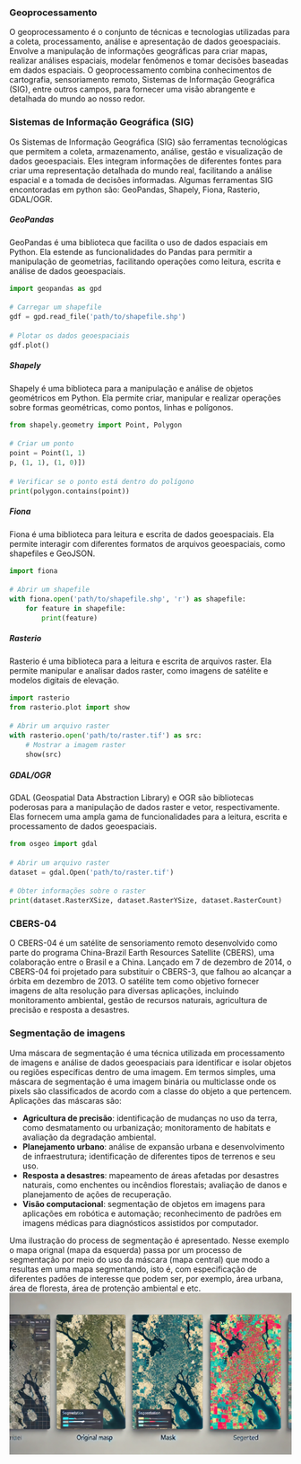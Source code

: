 ### Geoprocessamento
O geoprocessamento é o conjunto de técnicas e tecnologias utilizadas para a coleta, processamento, análise e apresentação de dados geoespaciais. Envolve a manipulação de informações geográficas para criar mapas, realizar análises espaciais, modelar fenômenos e tomar decisões baseadas em dados espaciais. O geoprocessamento combina conhecimentos de cartografia, sensoriamento remoto, Sistemas de Informação Geográfica (SIG), entre outros campos, para fornecer uma visão abrangente e detalhada do mundo ao nosso redor.

### Sistemas de Informação Geográfica (SIG)
Os Sistemas de Informação Geográfica (SIG) são ferramentas tecnológicas que permitem a coleta, armazenamento, análise, gestão e visualização de dados geoespaciais. Eles integram informações de diferentes fontes para criar uma representação detalhada do mundo real, facilitando a análise espacial e a tomada de decisões informadas. Algumas ferramentas SIG encontoradas em python são: GeoPandas, Shapely, Fiona, Rasterio, GDAL/OGR.

##### GeoPandas
GeoPandas é uma biblioteca que facilita o uso de dados espaciais em Python. Ela estende as funcionalidades do Pandas para permitir a manipulação de geometrias, facilitando operações como leitura, escrita e análise de dados geoespaciais.

```python 
import geopandas as gpd

# Carregar um shapefile
gdf = gpd.read_file('path/to/shapefile.shp')

# Plotar os dados geoespaciais
gdf.plot()
```

##### Shapely
Shapely é uma biblioteca para a manipulação e análise de objetos geométricos em Python. Ela permite criar, manipular e realizar operações sobre formas geométricas, como pontos, linhas e polígonos.

```python
from shapely.geometry import Point, Polygon

# Criar um ponto
point = Point(1, 1)
p, (1, 1), (1, 0)])

# Verificar se o ponto está dentro do polígono
print(polygon.contains(point))
```

##### Fiona 
Fiona é uma biblioteca para leitura e escrita de dados geoespaciais. Ela permite interagir com diferentes formatos de arquivos geoespaciais, como shapefiles e GeoJSON.

```python
import fiona

# Abrir um shapefile
with fiona.open('path/to/shapefile.shp', 'r') as shapefile:
    for feature in shapefile:
        print(feature)
```

##### Rasterio
Rasterio é uma biblioteca para a leitura e escrita de arquivos raster. Ela permite manipular e analisar dados raster, como imagens de satélite e modelos digitais de elevação.

```python
import rasterio
from rasterio.plot import show

# Abrir um arquivo raster
with rasterio.open('path/to/raster.tif') as src:
    # Mostrar a imagem raster
    show(src)
```

##### GDAL/OGR
GDAL (Geospatial Data Abstraction Library) e OGR são bibliotecas poderosas para a manipulação de dados raster e vetor, respectivamente. Elas fornecem uma ampla gama de funcionalidades para a leitura, escrita e processamento de dados geoespaciais.

```python
from osgeo import gdal

# Abrir um arquivo raster
dataset = gdal.Open('path/to/raster.tif')

# Obter informações sobre o raster
print(dataset.RasterXSize, dataset.RasterYSize, dataset.RasterCount)

```

### CBERS-04
O CBERS-04 é um satélite de sensoriamento remoto desenvolvido como parte do programa China-Brazil Earth Resources Satellite (CBERS), uma colaboração entre o Brasil e a China. Lançado em 7 de dezembro de 2014, o CBERS-04 foi projetado para substituir o CBERS-3, que falhou ao alcançar a órbita em dezembro de 2013. O satélite tem como objetivo fornecer imagens de alta resolução para diversas aplicações, incluindo monitoramento ambiental, gestão de recursos naturais, agricultura de precisão e resposta a desastres.

### Segmentação de imagens
Uma máscara de segmentação é uma técnica utilizada em processamento de imagens e análise de dados geoespaciais para identificar e isolar objetos ou regiões específicas dentro de uma imagem. Em termos simples, uma máscara de segmentação é uma imagem binária ou multiclasse onde os pixels são classificados de acordo com a classe do objeto a que pertencem. Aplicações das máscaras são:
* **Agricultura de precisão**: identificação de mudanças no uso da terra, como desmatamento ou urbanização; monitoramento de habitats e avaliação da degradação ambiental.
* **Planejamento urbano**: análise de expansão urbana e desenvolvimento de infraestrutura; identificação de diferentes tipos de terrenos e seu uso.
* **Resposta a desastres**: mapeamento de áreas afetadas por desastres naturais, como enchentes ou incêndios florestais; avaliação de danos e planejamento de ações de recuperação.
* **Visão computacional**: segmentação de objetos em imagens para aplicações em robótica e automação; reconhecimento de padrões em imagens médicas para diagnósticos assistidos por computador.

Uma ilustração do process de segmentação é apresentado. Nesse exemplo o mapa orignal (mapa da esquerda) passa por um processo de segmentação por meio do uso da máscara (mapa central) que modo a resultas em uma mapa segmentando, isto é, com especificação de diferentes padões de interesse que podem ser, por exemplo, área urbana, área de floresta, área de protenção ambiental e etc.
![image info](../assets/segmentation.png)
